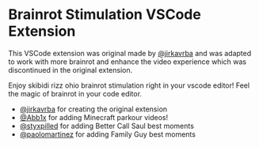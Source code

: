 # Brainrot Stimulation VSCode Extension

This VSCode extension was original made by [@jirkavrba](https://github.com/jirkavrba) and was adapted to work with more brainrot and enhance the video experience which was discontinued in the original extension.

Enjoy skibidi rizz ohio brainrot stimulation right in your vscode editor! Feel the magic of brainrot in your code editor.

- [@jirkavrba](https://github.com/jirkavrba) for creating the original extension
- [@Abb1x](https://github.com/Abb1x) for adding Minecraft parkour videos!
- [@styxpilled](https://github.com/styxpilled) for adding Better Call Saul best moments
- [@paolomartinez](https://github.com/paolomartinez) for adding Family Guy best moments
